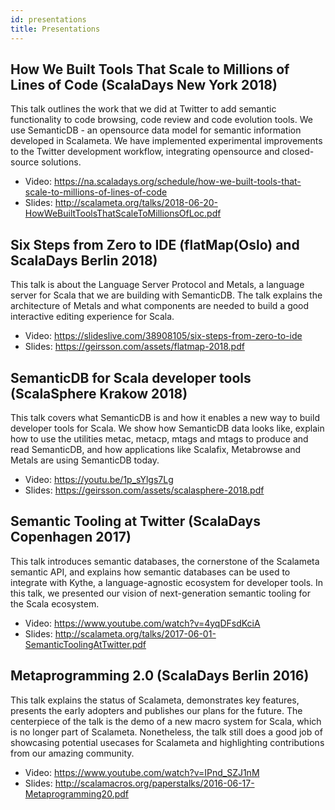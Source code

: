 ```yaml
---
id: presentations
title: Presentations
---
```


## How We Built Tools That Scale to Millions of Lines of Code (ScalaDays New York 2018)

This talk outlines the work that we did at Twitter to add semantic functionality
to code browsing, code review and code evolution tools. We use SemanticDB - an
opensource data model for semantic information developed in Scalameta. We have
implemented experimental improvements to the Twitter development workflow,
integrating opensource and closed-source solutions.

- Video:
  https://na.scaladays.org/schedule/how-we-built-tools-that-scale-to-millions-of-lines-of-code
- Slides:
  http://scalameta.org/talks/2018-06-20-HowWeBuiltToolsThatScaleToMillionsOfLoc.pdf

## Six Steps from Zero to IDE (flatMap(Oslo) and ScalaDays Berlin 2018)

This talk is about the Language Server Protocol and Metals, a language server
for Scala that we are building with SemanticDB. The talk explains the
architecture of Metals and what components are needed to build a good
interactive editing experience for Scala.

- Video: https://slideslive.com/38908105/six-steps-from-zero-to-ide
- Slides: https://geirsson.com/assets/flatmap-2018.pdf

## SemanticDB for Scala developer tools (ScalaSphere Krakow 2018)

This talk covers what SemanticDB is and how it enables a new way to build
developer tools for Scala. We show how SemanticDB data looks like, explain how
to use the utilities metac, metacp, mtags and mtags to produce and read
SemanticDB, and how applications like Scalafix, Metabrowse and Metals are using
SemanticDB today.

- Video: https://youtu.be/1p_sYlgs7Lg
- Slides: https://geirsson.com/assets/scalasphere-2018.pdf

## Semantic Tooling at Twitter (ScalaDays Copenhagen 2017)

This talk introduces semantic databases, the cornerstone of the Scalameta
semantic API, and explains how semantic databases can be used to integrate with
Kythe, a language-agnostic ecosystem for developer tools. In this talk, we
presented our vision of next-generation semantic tooling for the Scala
ecosystem.

- Video: https://www.youtube.com/watch?v=4yqDFsdKciA
- Slides: http://scalameta.org/talks/2017-06-01-SemanticToolingAtTwitter.pdf

## Metaprogramming 2.0 (ScalaDays Berlin 2016)

This talk explains the status of Scalameta, demonstrates key features, presents
the early adopters and publishes our plans for the future. The centerpiece of
the talk is the demo of a new macro system for Scala, which is no longer part of
Scalameta. Nonetheless, the talk still does a good job of showcasing potential
usecases for Scalameta and highlighting contributions from our amazing
community.

- Video: https://www.youtube.com/watch?v=IPnd_SZJ1nM
- Slides: http://scalamacros.org/paperstalks/2016-06-17-Metaprogramming20.pdf


